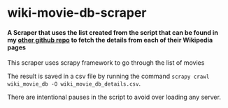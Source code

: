 # wiki-movie-db-scraper
#### A Scraper that uses the list created from the script that can be found in my [other github repo](https://github.com/ali2538/wiki-movie-list) to fetch the details from each of their Wikipedia pages

This scraper uses scrapy framework to go through the list of movies

The result is saved in a csv file by running the command ``scrapy crawl wiki_movie_db -O wiki_movie_db_details.csv``.

There are intentional pauses in the script to avoid over loading any server.
